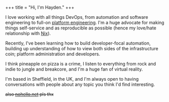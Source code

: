 +++
title = "Hi, I'm Hayden."
+++

I love working with all things DevOps, from automation and software engineering
to full-on [platform engineering](https://circleci.com/blog/what-is-platform-engineering/).
I'm a huge advocate for making things self-service and as reproducible as
possible (hence my love/hate relationship with [Nix](https://nixos.org)).

Recently, I've been learning how to build developer-focal automation, building
up understanding of how to view both sides of the infrastructure coin;
platform administration and developers.

I think pineapple on pizza is a crime, I listen to everything from rock and
indie to jungle and breakcore, and I'm a huge fan of virtual reality.

I'm based in Sheffield, in the UK, and I'm always open to having conversations
with people about any topic you think I'd find interesting.

~~also [nohello.net](https://nohello.net/en/) pls thx~~
